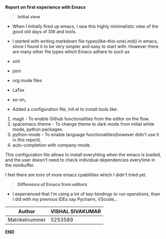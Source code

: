 __Report on first experience with Emacs__

> __Initial view__

- When I initially fired up emacs, I saw this highly minimalistic view of the good old days of SW and tools.
- I started with writing markdown file types(like-this-one(.md)) in emacs, since I found it to be very simpler and easy to start with. However there are many other file types which Emacs adhere to such as
- xml
- json
- org mode files
- LaTex
- so-on,.

- Added a configuration file, init.el to install tools like:
1. magit           - To enable Github functionalities from the editor on the flow.
2. spacemacs-theme - To change theme to dark mode from initial white mode, python packages.
3. python-mode     - To enable language functionalities(however didn't use it in this report).
4. auto-completion with company-mode.

This configuration file allows to install everyhting when the emacs is loaded, and the user doesn't need to check individual dependencies everytime in the minibuffer.

I feel there are tons of more emacs cpabilities which I didn't tried yet.

> __Difference of Emacs from editors__

- I experienced that I'm using a lot of key-bindings to run operations, than I did with my previous IDEs say Pycharm, VScode,..


| Author           | VISHAL SIVAKUMAR |
| ---------------- | ---------------- |
| Matrikelnummer   |     5253589      |

__END__
